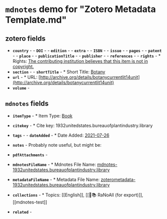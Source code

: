 # `mdnotes` demo for "Zotero Metadata Template.md"

## zotero fields

- **`country`** - - **`DOI`** - - **`edition`** - - **`extra`** - - **`ISBN`** - - **`issue`** - - **`pages`** - - **`patent`** - - **`place`** - - **`publicationTitle`** - - **`publisher`** - - **`references`** - - **`rights`** - * Rights: [The contributing institution believes that this item is not in copyright.](the-contributing-institution-believes-that-this-item-is-not-in-copyright.)
- **`section`** - - **`shortTitle`** - * Short Title: [Botany](botany)
- **`url`** - * URL: [http://archive.org/details/botanycurrentlit14unit](http://archive.org/details/botanycurrentlit14unit)
- **`volume`** - 


## `mdnotes`  fields

- **`itemType`** - * Item Type: [Book](book)
- **`citekey`** - * Cite key: 1932unitedstates.bureauofplantindustry.library
- **`tags`** - - **`dateAdded`** - * Date Added: [2021-07-26](2021-07-26)
- **`notes`** - 
Probably note useful, but might be:

- **`pdfAttachments`** - 
- **`mdnotesFileName`** - * Mdnotes File Name: [mdnotes-1932unitedstates.bureauofplantindustry.library](mdnotes-1932unitedstates.bureauofplantindustry.library)

- **`metadataFileName`** - * Metadata File Name: [zoterometadata-1932unitedstates.bureauofplantindustry.library](zoterometadata-1932unitedstates.bureauofplantindustry.library)

- **`collections`** - * Topics: [[English]], [[🌿📚 RaNoAll (for export)]], [[mdnotes-test]]

- **`related`** - 
  